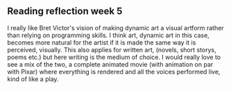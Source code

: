 ## Reading reflection week 5

I really like Bret Victor's vision of making dynamic art a visual artform rather than relying on programming skills. 
I think art, dynamic art in this case, becomes more natural for the artist if it is made the same way it is perceived, visually. This 
also applies for written art, (novels, short storys, poems etc.) but here writing is the medium of choice. I would really 
love to see a mix of the two, a complete animated movie (with animation on par with Pixar) where everything is rendered and all the 
voices performed live, kind of like a play.
